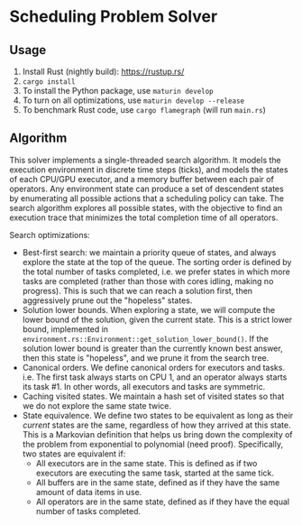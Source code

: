 # Scheduling Problem Solver

## Usage

1. Install Rust (nightly build): https://rustup.rs/
2. `cargo install`
3. To install the Python package, use `maturin develop`
4. To turn on all optimizations, use `maturin develop --release`
5. To benchmark Rust code, use `cargo flamegraph` (will run `main.rs`)

## Algorithm

This solver implements a single-threaded search algorithm. It models the execution environment in discrete time steps (ticks), and models the states of each CPU/GPU executor, and a memory buffer between each pair of operators. Any environment state can produce a set of descendent states by enumerating all possible actions that a scheduling policy can take. The search algorithm explores all possible states, with the objective to find an execution trace that minimizes the total completion time of all operators.

Search optimizations:
- Best-first search: we maintain a priority queue of states, and always explore the state at the top of the queue. The sorting order is defined by the total number of tasks completed, i.e. we prefer states in which more tasks are completed (rather than those with cores idling, making no progress). This is such that we can reach a solution first, then aggressively prune out the "hopeless" states.
- Solution lower bounds. When exploring a state, we will compute the lower bound of the solution, given the current state. This is a strict lower bound, implemented in `environment.rs::Environment::get_solution_lower_bound()`. If the solution lower bound is greater than the currently known best answer, then this state is "hopeless", and we prune it from the search tree.
- Canonical orders. We define canonical orders for executors and tasks. i.e. The first task always starts on CPU 1, and an operator always starts its task #1. In other words, all executors and tasks are symmetric.
- Caching visited states. We maintain a hash set of visited states so that we do not explore the same state twice.
- State equivalence. We define two states to be equivalent as long as their _current_ states are the same, regardless of how they arrived at this state. This is a Markovian definition that helps us bring down the complexity of the problem from exponential to polynomial (need proof). Specifically, two states are equivalent if:
  - All executors are in the same state. This is defined as if two executors are executing the same task, started at the same tick.
  - All buffers are in the same state, defined as if they have the same amount of data items in use.
  - All operators are in the same state, defined as if they have the equal number of tasks completed.
